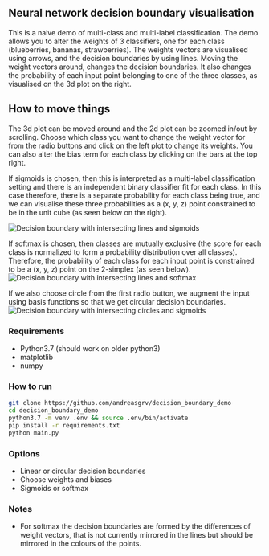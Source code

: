 ## Neural network decision boundary visualisation

This is a naive demo of multi-class and multi-label classification.
The demo allows you to alter the weights of 3 classifiers, one for each class (blueberries, bananas, strawberries).
The weights vectors are visualised using arrows, and the decision boundaries by using lines.
Moving the weight vectors around, changes the decision boundaries.
It also changes the probability of each input point belonging to one of the three classes, as visualised on the 3d plot on the right.


## How to move things

The 3d plot can be moved around and the 2d plot can be zoomed in/out by scrolling.
Choose which class you want to change the weight vector for from the radio buttons and click on the left plot to change its weights.
You can also alter the bias term for each class by clicking on the bars at the top right.

If sigmoids is chosen, then this is interpreted as a multi-label classification setting and there is an independent binary classifier fit for each class.
In this case therefore, there is a separate probability for each class being true, and we can visualise these three probabilities as
a (x, y, z) point constrained to be in the unit cube (as seen below on the right).

![Decision boundary with intersecting lines and sigmoids](http://grv.overfit.xyz/static/images/lines.jpg)

If softmax is chosen, then classes are mutually exclusive (the score for each class is normalized to form a probability distribution over all classes).
Therefore, the probability of each class for each input point is constrained to be a (x, y, z) point on the 2-simplex (as seen below).
![Decision boundary with intersecting lines and softmax](http://grv.overfit.xyz/static/images/softmax.jpg)

If we also choose circle from the first radio button, we augment the input using basis functions so that we get circular decision boundaries.
![Decision boundary with intersecting circles and sigmoids](http://grv.overfit.xyz/static/images/circles.jpg)


### Requirements

* Python3.7 (should work on older python3)
* matplotlib
* numpy


### How to run

``` bash
git clone https://github.com/andreasgrv/decision_boundary_demo
cd decision_boundary_demo
python3.7 -m venv .env && source .env/bin/activate
pip install -r requirements.txt
python main.py
```

### Options

* Linear or circular decision boundaries
* Choose weights and biases
* Sigmoids or softmax


### Notes

* For softmax the decision boundaries are formed by the differences of weight vectors, that is not currently mirrored in the lines but should be mirrored in the colours of the points.
